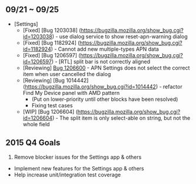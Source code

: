 ## 09/21 ~ 09/25

- [Settings]
	- [Fixed] [Bug 1203038] (https://bugzilla.mozilla.org/show_bug.cgi?id=1203038) - use dialog service to show reset-apn-warning dialog
	- [Fixed] [Bug 1182924] (https://bugzilla.mozilla.org/show_bug.cgi?id=1182924) - Cannot add new multiple-types APN data
	- [Fixed] [Bug 1206597] (https://bugzilla.mozilla.org/show_bug.cgi?id=1206597) - [RTL] split bar is not correctly aligned
	- [Reviewing] [Bug 1206600](https://bugzilla.mozilla.org/show_bug.cgi?id=1206600) - APN Settings does not select the correct item when user cancelled the dialog
	- [Reviewing] [Bug 1014442] (https://bugzilla.mozilla.org/show_bug.cgi?id=1014442) - refactor Find My Device panel with AMD pattern
		- (Put on lower-priority until other blocks have been resolved)
 		- Fixing test cases
	- [WIP] [Bug 1206604] (https://bugzilla.mozilla.org/show_bug.cgi?id=1206604) - The split item is only select-able on string, but not the whole field

## 2015 Q4 Goals

1. Remove blocker issues for the Settings app & others
- Implement new features for the Settings app & others
- Help increase unit/integration test coverage

